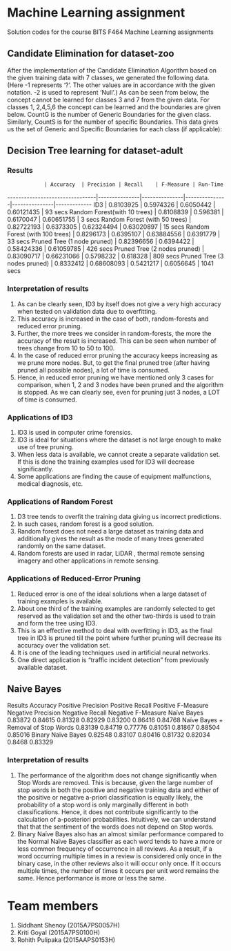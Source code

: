 # Machine Learning assignment
Solution codes for the course BITS F464 Machine Learning assignments


## Candidate Elimination for dataset-zoo
After the implementation of the Candidate Elimination Algorithm based on the given training data with 7 classes, we generated the following data. (Here -1 represents ‘?’. The other values are in accordance with the given notation. -2 is used to represent ‘Null’.)
As can be seen from below, the concept cannot be learned for classes 3 and 7 from the given data.
For classes 1, 2,4,5,6 the concept can be learned and the boundaries are given below.
CountG is the number of Generic Boundaries for the given class. Similarly, CountS is for the number of specific Boundaries.
This data gives us the set of Generic and Specific Boundaries for each class (if applicable):

## Decision Tree learning for dataset-adult

### Results
	   			| Accuracy	| Precision	| Recall	| F-Measure	| Run-Time
--------------------------------|---------------|---------------|---------------|---------------|-------------
ID3				| 0.8103925	| 0.5974326	| 0.6050442	| 0.60121435	| 93 secs
Random Forest(with 10 trees)	| 0.8108839	| 0.596381	| 0.6170047	| 0.60651755	| 3 secs
Random Forest (with 50 trees)	| 0.82722193	| 0.6373305	| 0.62324494	| 0.63020897	| 15 secs
Random Forest (with 100 trees)	| 0.8296173	| 0.6395107	| 0.63884556	| 0.6391779	| 33 secs
Pruned Tree (1 node pruned)	| 0.82396656	| 0.6394422	| 0.58424336	| 0.61059785	| 426 secs
Pruned Tree (2 nodes pruned)	| 0.83090717	| 0.66231066	| 0.5798232	| 0.618328	| 809 secs
Pruned Tree (3 nodes pruned)	| 0.8332412	| 0.68608093	| 0.5421217	| 0.6056645	| 1041 secs
					

### Interpretation of results
1. As can be clearly seen, ID3 by itself does not give a very high accuracy when tested on validation data due to overfitting. 
2. This accuracy is increased in the case of both, random-forests and reduced error pruning.
3. Further, the more trees we consider in random-forests, the more the accuracy of the result is increased. This can be seen when number of trees change from 10 to 50 to 100.
4. In the case of reduced error pruning the accuracy keeps increasing as we prune more nodes. But, to get the final pruned tree (after having pruned all possible nodes), a lot of time is consumed.
5. Hence, in reduced error pruning we have mentioned only 3 cases for comparison, when 1, 2 and 3 nodes have been pruned and the algorithm is stopped. As we can clearly see, even for pruning just 3 nodes, a LOT of time is consumed.


### Applications of ID3
1. ID3 is used in computer crime forensics. 
2. ID3 is ideal for situations where the dataset is not large enough to make use of tree pruning.
3. When less data is available, we cannot create a separate validation set. If this is done the training examples used for ID3 will decrease significantly.
4. Some applications are finding the cause of equipment malfunctions, medical diagnosis, etc.

### Applications of Random Forest
1. D3 tree tends to overfit the training data giving us incorrect predictions.
2. In such cases, random forest is a good solution.
3. Random forest does not need a large dataset as training data and additionally gives the result as the mode of many trees generated randomly on the same dataset.
4. Random forests are used in radar, LiDAR , thermal remote sensing imagery and other applications in remote sensing.

### Applications of Reduced-Error Pruning
1. Reduced error is one of the ideal solutions when a large dataset of training examples is available.
2. About one third of the training examples are randomly selected to get reserved as the validation set and the other two-thirds is used to train and form the tree using ID3.
3. This is an effective method to deal with overfitting in ID3, as the final tree in ID3 is pruned till the point where further pruning will decrease its accuracy over the validation set.
4. It is one of the leading techniques used in artificial neural networks.
5. One direct application is “traffic incident detection” from previously available dataset.

## Naive Bayes 

Results
	Accuracy	Positive Precision	Positive Recall	Positive F-Measure	Negative Precision	Negative Recall	Negative F-Measure
Naïve Bayes	0.83872	0.84615	0.81328	0.82929	0.83200	0.86416	0.84768
Naïve Bayes + Removal of Stop Words	0.83139	0.84719	0.77776	0.81051	0.81867	0.88504	0.85016
Binary Naïve Bayes	0.82548	0.83107	0.80416	0.81732	0.82034	0.8468	0.83329

### Interpretation of results
1. The performance of the algorithm does not change significantly when Stop Words are removed. This is because, given the large number of  stop words in both the positive and negative training data and either of the positive or negative a-priori classification is equally likely, the probability of a stop word is only marginally different in both classifications. Hence, it does not contribute significantly to the calculation of a-posteriori probabilities. Intuitively, we can understand that that the sentiment of the words does not depend on Stop words.
2. Binary Naïve Bayes also has an almost similar performance compared to the Normal Naïve Bayes classifier as each word tends to have a more or less common frequency of occurrence in all reviews. As a result, if a word occurring multiple times in a review is considered only once in the binary case, in the other reviews also it will occur only once. If it occurs multiple times, the number of times it occurs per unit word remains the same. Hence performance is more or less the same.

# Team members
1.	Siddhant Shenoy (2015A7PS0057H)
2.	Kriti Goyal (2015A7PS0100H)
3.	Rohith Pulipaka (2015AAPS0153H)

